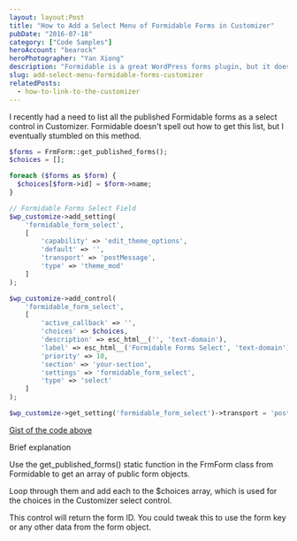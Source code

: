 ```yaml
---
layout: layout:Post
title: "How to Add a Select Menu of Formidable Forms in Customizer"
pubDate: "2016-07-18"
category: ["Code Samples"]
heroAccount: "bearock"
heroPhotographer: "Yan Xiong"
description: "Formidable is a great WordPress forms plugin, but it doesn't include a Customizer control for listing your forms. Here's I made one."
slug: add-select-menu-formidable-forms-customizer
relatedPosts:
  - how-to-link-to-the-customizer
---
```


I recently had a need to list all the published Formidable forms as a select control in Customizer. Formidable doesn't spell out how to get this list, but I eventually stumbled on this method.

```php
$forms = FrmForm::get_published_forms();
$choices = [];

foreach ($forms as $form) {
  $choices[$form->id] = $form->name;
}

// Formidable Forms Select Field
$wp_customize->add_setting(
	'formidable_form_select',
	[
		'capability' => 'edit_theme_options',
		'default' => '',
		'transport' => 'postMessage',
		'type' => 'theme_mod'
	]
);

$wp_customize->add_control(
	'formidable_form_select',
	[
		'active_callback' => '',
		'choices' => $choices,
		'description' => esc_html__('', 'text-domain'),
		'label' => esc_html__('Formidable Forms Select', 'text-domain'),
		'priority' => 10,
		'section' => 'your-section',
		'settings' => 'formidable_form_select',
		'type' => 'select'
	]
);

$wp_customize->get_setting('formidable_form_select')->transport = 'postMessage';
```

[Gist of the code above](https://gist.github.com/slushman/c468381070f431d837afbf5af7e09247)

Brief explanation

Use the get_published_forms() static function in the FrmForm class from Formidable to get an array of public form objects.

Loop through them and add each to the $choices array, which is used for the choices in the Customizer select control.

This control will return the form ID. You could tweak this to use the form key or any other data from the form object.
